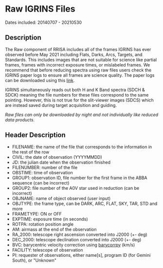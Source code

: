 # Raw IGRINS Files

Dates included: 20140707 - 20210530

## Description
The Raw component of RRISA includes all of the frames IGRINS has ever observed before May 2021 including Flats, Darks, Arcs, Targets, and Standards. This includes images that are not suitable for science like partial frames, frames with incorrect exposure times, or mislabeled frames. We recommend that before reducing spectra using raw files users check the IGRINS paper logs to ensure all frames are science quality. The paper logs can be downloaded using this [link](https://utexas.box.com/s/xinbky19f5t584l1ky3xq3wffig684zi).

IGRINS simultaneously reads out both H and K Band spectra (SDCH & SDCK) meaning the file numbers for these files correspond to the same pointing. However, this is not true for the slit-viewer images (SDCS) which are instead saved during target acquisition and guiding.

_Raw files can only be downloaded by night and not individually like reduced data products._

## Header Description
- FILENAME: the name of the file that corresponds to the information in the rest of the row
- CIVIL: the date of observation (YYYYMMDD)
- JD: the julian date when the observation finished
- FILENUMBER: number of the file
- OBSTIME: time of observation
- GROUP1: observation ID, file number for the first frame in the ABBA sequence (can be incorrect)
- GROUP2: file number of the A0V star used in reduction (can be incorrect)
- OBJNAME: name of object observed (user input)
- OBJTYPE: the frame type, can be DARK, ARC, FLAT, SKY, TAR, STD and more
- FRAMETYPE: ON or OFF
- EXPTIME: exposure time (in seconds)
- ROTPA: rotation position angle
- AM: airmass at the end of the observation
- RA_2000: telescope right ascension converted into J2000 (+- deg)
- DEC_2000: telescope declination converted into J2000 (+- deg)
- BVC: barycentric velocity correction using [barycorrpy](https://github.com/shbhuk/barycorrpy) (km/s)
- FACILITY: telescope of observation
- PI: requester of observations, either name[s], program ID (for Gemini South), or "Unknown"
